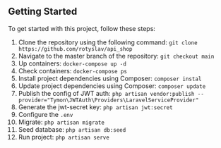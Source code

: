 
## Getting Started
To get started with this project, follow these steps:

1. Clone the repository using the following command: ```git clone https://github.com/rotyslav/api_shop```
2. Navigate to the master branch of the repository: ```git checkout main```
3. Up containers:  ```docker-compose up -d ```
4. Check containers: ```docker-compose ps```
5. Install project dependencies using Composer: ```composer instal```
6. Update project dependencies using Composer: ```composer update```
7. Publish the config of JWT auth: ```php artisan vendor:publish --provider="Tymon\JWTAuth\Providers\LaravelServiceProvider"```
8. Generate the jwt-secret key: ```php artisan jwt:secret```
9. Configure the `.env`
10. Migrate: ```php artisan migrate```
11. Seed database: ```php artisan db:seed```
12. Run project: ```php artisan serve```

